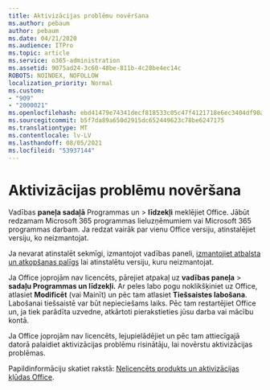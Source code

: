 ```yaml
---
title: Aktivizācijas problēmu novēršana
ms.author: pebaum
author: pebaum
ms.date: 04/21/2020
ms.audience: ITPro
ms.topic: article
ms.service: o365-administration
ms.assetid: 9075ad24-3c60-48be-811b-4c28be4ec14c
ROBOTS: NOINDEX, NOFOLLOW
localization_priority: Normal
ms.custom:
- "909"
- "2000021"
ms.openlocfilehash: ebd41479e74341decf818533c05c47f4121718e6ec3404df90ab28c5ca59f65d
ms.sourcegitcommit: b5f7da89a650d2915dc652449623c78be6247175
ms.translationtype: MT
ms.contentlocale: lv-LV
ms.lasthandoff: 08/05/2021
ms.locfileid: "53937144"
---
```

# <a name="activation-troubleshooting"></a>Aktivizācijas problēmu novēršana

Vadības **paneļa sadaļā** Programmas un \> **līdzekļi** meklējiet Office. Jābūt redzamam Microsoft 365 programmas lieluzņēmumiem vai Microsoft 365 programmas darbam. Ja redzat vairāk par vienu Office versiju, atinstalējiet versiju, ko neizmantojat.
  
Ja nevarat atinstalēt sekmīgi, izmantojot vadības paneli, [izmantojiet atbalsta un atkopšanas palīgs](https://aka.ms/SARA-OfficeUninstall-Alchemy) lai atinstalētu versiju, kuru neizmantojat.
  
Ja Office joprojām nav licencēts, pārejiet atpakaļ uz **vadības paneļa** \> **sadaļu Programmas un līdzekļi.** Ar peles labo pogu noklikšķiniet uz Office, atlasiet **Modificēt** (vai Mainīt) un pēc tam atlasiet **Tiešsaistes labošana**. Labošanai tiešsaistē var būt nepieciešams laiks. Pēc tam restartējiet Office un, ja tiek parādīta uzvedne, atkārtoti pierakstieties jūsu darba vai mācību kontā.
  
Ja Office joprojām nav licencēts, lejupielādējiet un [](https://aka.ms/SARA-OfficeActivation-Alchemy) pēc tam attiecīgajā datorā palaidiet aktivizācijas problēmu risinātāju, lai novērstu aktivizācijas problēmas.
  
Papildinformāciju skatiet rakstā: [Nelicencēts produkts un aktivizācijas kļūdas Office](https://support.office.com/article/0d23d3c0-c19c-4b2f-9845-5344fedc4380).
